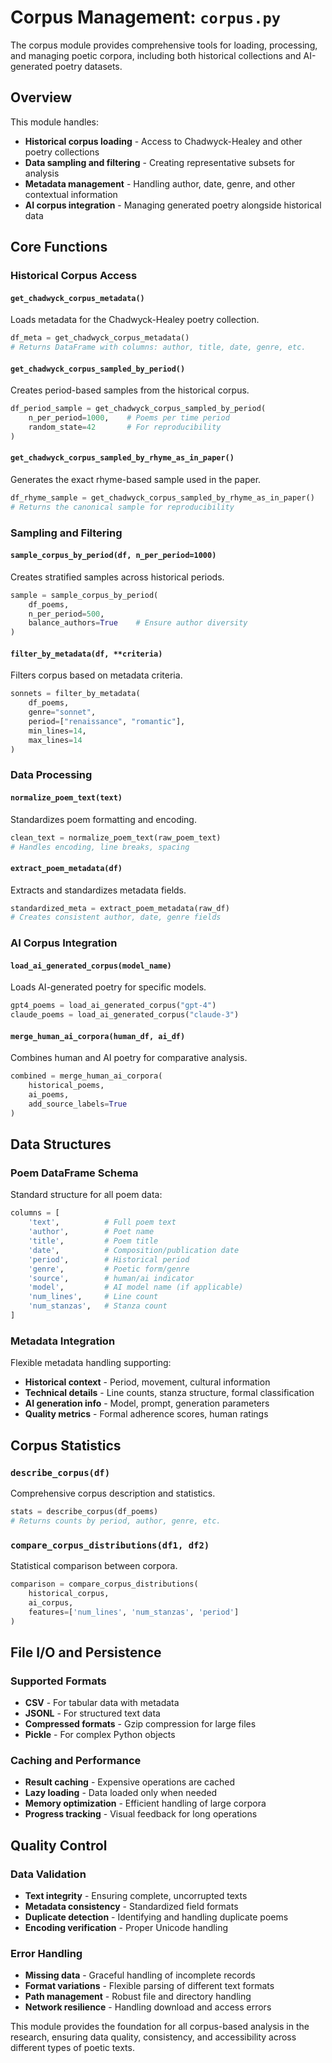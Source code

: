 # Corpus Management: `corpus.py`

The corpus module provides comprehensive tools for loading, processing, and managing poetic corpora, including both historical collections and AI-generated poetry datasets.

## Overview

This module handles:
- **Historical corpus loading** - Access to Chadwyck-Healey and other poetry collections
- **Data sampling and filtering** - Creating representative subsets for analysis
- **Metadata management** - Handling author, date, genre, and other contextual information
- **AI corpus integration** - Managing generated poetry alongside historical data

## Core Functions

### Historical Corpus Access

#### `get_chadwyck_corpus_metadata()`
Loads metadata for the Chadwyck-Healey poetry collection.

```python
df_meta = get_chadwyck_corpus_metadata()
# Returns DataFrame with columns: author, title, date, genre, etc.
```

#### `get_chadwyck_corpus_sampled_by_period()`
Creates period-based samples from the historical corpus.

```python
df_period_sample = get_chadwyck_corpus_sampled_by_period(
    n_per_period=1000,    # Poems per time period
    random_state=42       # For reproducibility
)
```

#### `get_chadwyck_corpus_sampled_by_rhyme_as_in_paper()`
Generates the exact rhyme-based sample used in the paper.

```python
df_rhyme_sample = get_chadwyck_corpus_sampled_by_rhyme_as_in_paper()
# Returns the canonical sample for reproducibility
```

### Sampling and Filtering

#### `sample_corpus_by_period(df, n_per_period=1000)`
Creates stratified samples across historical periods.

```python
sample = sample_corpus_by_period(
    df_poems, 
    n_per_period=500,
    balance_authors=True    # Ensure author diversity
)
```

#### `filter_by_metadata(df, **criteria)`
Filters corpus based on metadata criteria.

```python
sonnets = filter_by_metadata(
    df_poems,
    genre="sonnet",
    period=["renaissance", "romantic"],
    min_lines=14,
    max_lines=14
)
```

### Data Processing

#### `normalize_poem_text(text)`
Standardizes poem formatting and encoding.

```python
clean_text = normalize_poem_text(raw_poem_text)
# Handles encoding, line breaks, spacing
```

#### `extract_poem_metadata(df)`
Extracts and standardizes metadata fields.

```python
standardized_meta = extract_poem_metadata(raw_df)
# Creates consistent author, date, genre fields
```

### AI Corpus Integration

#### `load_ai_generated_corpus(model_name)`
Loads AI-generated poetry for specific models.

```python
gpt4_poems = load_ai_generated_corpus("gpt-4")
claude_poems = load_ai_generated_corpus("claude-3")
```

#### `merge_human_ai_corpora(human_df, ai_df)`
Combines human and AI poetry for comparative analysis.

```python
combined = merge_human_ai_corpora(
    historical_poems, 
    ai_poems,
    add_source_labels=True
)
```

## Data Structures

### Poem DataFrame Schema
Standard structure for all poem data:

```python
columns = [
    'text',          # Full poem text
    'author',        # Poet name
    'title',         # Poem title  
    'date',          # Composition/publication date
    'period',        # Historical period
    'genre',         # Poetic form/genre
    'source',        # human/ai indicator
    'model',         # AI model name (if applicable)
    'num_lines',     # Line count
    'num_stanzas',   # Stanza count
]
```

### Metadata Integration
Flexible metadata handling supporting:
- **Historical context** - Period, movement, cultural information
- **Technical details** - Line counts, stanza structure, formal classification
- **AI generation info** - Model, prompt, generation parameters
- **Quality metrics** - Formal adherence scores, human ratings

## Corpus Statistics

### `describe_corpus(df)`
Comprehensive corpus description and statistics.

```python
stats = describe_corpus(df_poems)
# Returns counts by period, author, genre, etc.
```

### `compare_corpus_distributions(df1, df2)`
Statistical comparison between corpora.

```python
comparison = compare_corpus_distributions(
    historical_corpus,
    ai_corpus,
    features=['num_lines', 'num_stanzas', 'period']
)
```

## File I/O and Persistence

### Supported Formats
- **CSV** - For tabular data with metadata
- **JSONL** - For structured text data
- **Compressed formats** - Gzip compression for large files
- **Pickle** - For complex Python objects

### Caching and Performance
- **Result caching** - Expensive operations are cached
- **Lazy loading** - Data loaded only when needed
- **Memory optimization** - Efficient handling of large corpora
- **Progress tracking** - Visual feedback for long operations

## Quality Control

### Data Validation
- **Text integrity** - Ensuring complete, uncorrupted texts
- **Metadata consistency** - Standardized field formats
- **Duplicate detection** - Identifying and handling duplicate poems
- **Encoding verification** - Proper Unicode handling

### Error Handling
- **Missing data** - Graceful handling of incomplete records
- **Format variations** - Flexible parsing of different text formats
- **Path management** - Robust file and directory handling
- **Network resilience** - Handling download and access errors

This module provides the foundation for all corpus-based analysis in the research, ensuring data quality, consistency, and accessibility across different types of poetic texts.
